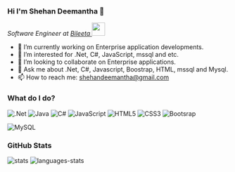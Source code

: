 ### Hi I'm Shehan Deemantha 👋

<p><em>Software Engineer at <a href="https://bileeta.com/">Bileeta
</a><img src="https://media.giphy.com/media/WUlplcMpOCEmTGBtBW/giphy.gif" width="30"> 
</em></p>



- 🔭 I’m currently working on Enterprise application developments.
- 🌱 I’m interested for .Net, C#, JavaScript, mssql and etc.
- 👯 I’m looking to collaborate on Enterprise applications.
- 💬 Ask me about .Net, C#, Javascript, Boostrap, HTML, mssql and Mysql.
- 📫 How to reach me: shehandeemantha@gmail.com


### What do I do?

![.Net](https://img.shields.io/badge/.NET-5C2D91?style=for-the-badge&logo=.net&logoColor=white) ![Java](https://img.shields.io/badge/java-%23ED8B00.svg?style=for-the-badge&logo=java&logoColor=white) ![C#](https://img.shields.io/badge/c%23-%23239120.svg?style=for-the-badge&logo=c-sharp&logoColor=white) ![JavaScript](https://img.shields.io/badge/javascript-%23323330.svg?style=for-the-badge&logo=javascript&logoColor=%23F7DF1E) ![HTML5](https://img.shields.io/badge/html5-%23E34F26.svg?style=for-the-badge&logo=html5&logoColor=white) ![CSS3](https://img.shields.io/badge/css3-%231572B6.svg?style=for-the-badge&logo=css3&logoColor=white) ![Bootsrap](https://img.shields.io/badge/Bootstrap-563D7C?style=for-the-badge&logo=bootstrap&logoColor=white)
<p>  
<img alt="MySQL" src="https://img.shields.io/badge/MySQL-4479A1?logo=mysql&logoColor=white&style=for-the-badge"/>
</p> 



### GitHub Stats

<img alt="stats" src="https://github-readme-stats.vercel.app/api?username=ShehanDeemantha&show_icons=true&theme=dark"/>

<img alt="languages-stats" src="https://github-readme-stats.vercel.app/api/top-langs/?username=ShehanDeemantha&show_icons=true&theme=dark"/>
